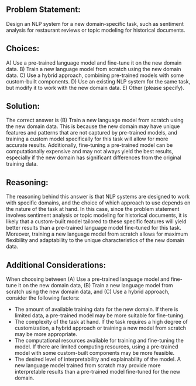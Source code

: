 ## Problem Statement:
Design an NLP system for a new domain-specific task, such as sentiment analysis for restaurant reviews or topic modeling for historical documents.

## Choices:
A) Use a pre-trained language model and fine-tune it on the new domain data.
B) Train a new language model from scratch using the new domain data.
C) Use a hybrid approach, combining pre-trained models with some custom-built components.
D) Use an existing NLP system for the same task, but modify it to work with the new domain data.
E) Other (please specify).

## Solution:
The correct answer is (B) Train a new language model from scratch using the new domain data. This is because the new domain may have unique features and patterns that are not captured by pre-trained models, and training a custom model specifically for this task will allow for more accurate results. Additionally, fine-tuning a pre-trained model can be computationally expensive and may not always yield the best results, especially if the new domain has significant differences from the original training data.

## Reasoning:
The reasoning behind this answer is that NLP systems are designed to work with specific domains, and the choice of which approach to use depends on the nature of the task at hand. In this case, since the problem statement involves sentiment analysis or topic modeling for historical documents, it is likely that a custom-built model tailored to these specific features will yield better results than a pre-trained language model fine-tuned for this task. Moreover, training a new language model from scratch allows for maximum flexibility and adaptability to the unique characteristics of the new domain data.

## Additional Considerations:
When choosing between (A) Use a pre-trained language model and fine-tune it on the new domain data, (B) Train a new language model from scratch using the new domain data, and (C) Use a hybrid approach, consider the following factors:

* The amount of available training data for the new domain. If there is limited data, a pre-trained model may be more suitable for fine-tuning.
* The complexity of the task at hand. If the task requires a high degree of customization, a hybrid approach or training a new model from scratch may be more appropriate.
* The computational resources available for training and fine-tuning the model. If there are limited computing resources, using a pre-trained model with some custom-built components may be more feasible.
* The desired level of interpretability and explainability of the model. A new language model trained from scratch may provide more interpretable results than a pre-trained model fine-tuned for the new domain.